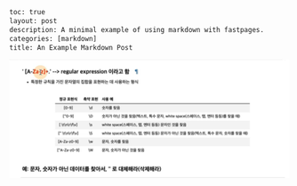 ~~~
toc: true
layout: post
description: A minimal example of using markdown with fastpages.
categories: [markdown]
title: An Example Markdown Post
~~~



![pic](../images/2022-07-06-diary/pic.png)
